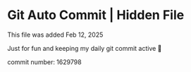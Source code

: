 # Git Auto Commit | Hidden File

This file was added Feb 12, 2025

Just for fun and keeping my daily git commit active 🤪

commit number: 1629798
